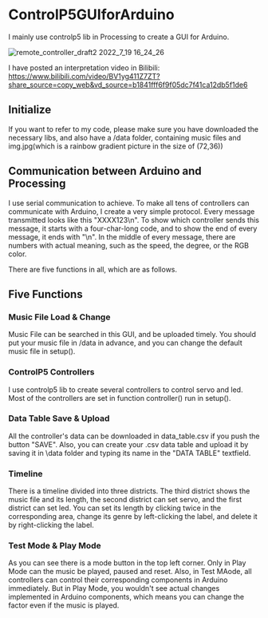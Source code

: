 # ControlP5GUIforArduino
I mainly use controlp5 lib in Processing to create a GUI for Arduino.

![remote_controller_draft2 2022_7_19 16_24_26](https://user-images.githubusercontent.com/106864918/180456204-2187df59-3ef9-46a0-b34a-3bc67df4f926.png)

I have posted an interpretation video in Bilibili: https://www.bilibili.com/video/BV1yg411Z7ZT?share_source=copy_web&vd_source=b1841fff6f9f05dc7f41ca12db5f1de6

## Initialize
If you want to refer to my code, please make sure you have downloaded the necessary libs, and also have a /data folder, containing music files and img.jpg(which is a rainbow gradient picture in the size of (72,36))

## Communication between Arduino and Processing
I use serial communication to achieve. To make all tens of controllers can communicate with Arduino, I create a very simple protocol. Every message transmitted looks like this "XXXX123\n". To show which controller sends this message, it starts with a four-char-long code, and to show the end of every message, it ends with "\n". In the middle of every message, there are numbers with actual meaning, such as the speed, the degree, or the RGB color.

There are five functions in all, which are as follows.

## Five Functions
### Music File Load & Change
Music File can be searched in this GUI, and be uploaded timely. You should put your music file in /data in advance, and you can change the default music file in setup().

### ControlP5 Controllers
I use controlp5 lib to create several controllers to control servo and led. Most of the controllers are set in function controller() run in setup().

### Data Table Save & Upload
All the controller's data can be downloaded in data_table.csv if you push the button "SAVE". Also, you can create your .csv data table and upload it by saving it in \data folder and typing its name in the "DATA TABLE" textfield.

### Timeline
There is a timeline divided into three districts. The third district shows the music file and its length, the second district can set servo, and the first district can set led. You can set its length by clicking twice in the corresponding area, change its genre by left-clicking the label, and delete it by right-clicking the label.

### Test Mode & Play Mode
As you can see there is a mode button in the top left corner. Only in Play Mode can the music be played, paused and reset. Also, in Test MAode, all controllers can control their corresponding components in Arduino immediately. But in Play Mode, you wouldn't see actual changes implemented in Arduino components, which means you can change the factor even if the music is played.
